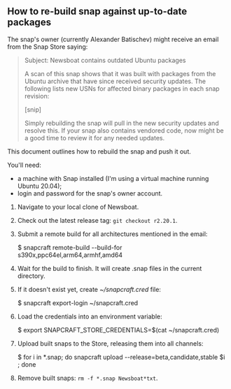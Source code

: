 How to re-build snap against up-to-date packages
------------------------------------------------

The snap's owner (currently Alexander Batischev) might receive an email from
the Snap Store saying:

> Subject: Newsboat contains outdated Ubuntu packages
>
> A scan of this snap shows that it was built with packages from the Ubuntu
> archive that have since received security updates. The following lists new
> USNs for affected binary packages in each snap revision:
>
> [snip]
>
> Simply rebuilding the snap will pull in the new security updates and resolve
> this. If your snap also contains vendored code, now might be a good time to
> review it for any needed updates.

This document outlines how to rebuild the snap and push it out.

You'll need:
- a machine with Snap installed (I'm using a virtual machine running Ubuntu 20.04);
- login and password for the snap's owner account.

1. Navigate to your local clone of Newsboat.
2. Check out the latest release tag: `git checkout r2.20.1`.
3. Submit a remote build for all architectures mentioned in the email:

    $ snapcraft remote-build --build-for s390x,ppc64el,arm64,armhf,amd64

4. Wait for the build to finish. It will create .snap files in the current
   directory.

5. If it doesn't exist yet, create _~/snapcraft.cred_ file:

    $ snapcraft export-login ~/snapcraft.cred

6. Load the credentials into an environment variable:

    $ export SNAPCRAFT_STORE_CREDENTIALS=$(cat ~/snapcraft.cred)

5. Upload built snaps to the Store, releasing them into all channels:

    $ for i in *.snap; do snapcraft upload --release=beta,candidate,stable $i ; done

6. Remove built snaps: `rm -f *.snap Newsboat*txt`.

